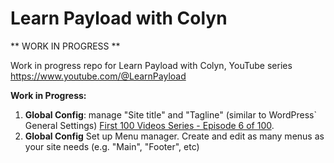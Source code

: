 # Learn Payload with Colyn

** WORK IN PROGRESS **

Work in progress repo for Learn Payload with Colyn, YouTube series https://www.youtube.com/@LearnPayload

**Work in Progress:**

1. **Global Config**: manage "Site title" and "Tagline" (similar to WordPress` General Settings) [First 100 Videos Series - Episode 6 of 100](https://youtu.be/Zyqk4udvyZs).
2. **Global Config** Set up Menu manager. Create and edit as many menus as your site needs (e.g. "Main", "Footer", etc)
